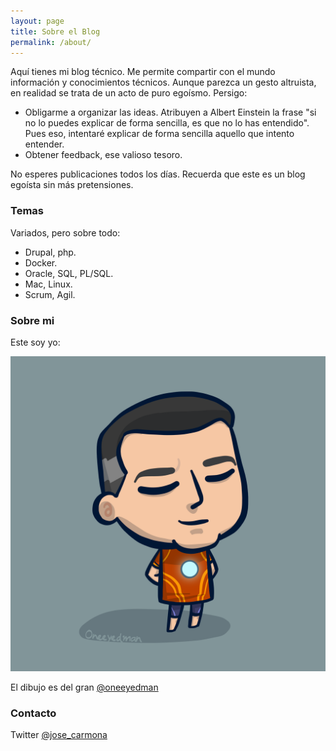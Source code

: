 ```yaml
---
layout: page
title: Sobre el Blog
permalink: /about/
---
```


Aquí tienes mi blog técnico. Me permite compartir con el mundo información y conocimientos técnicos. Aunque parezca un gesto altruista, en realidad se trata de un acto de puro egoísmo. Persigo:

* Obligarme a organizar las ideas. Atribuyen a Albert Einstein la frase "si no lo puedes explicar de forma sencilla, es que no lo has entendido". Pues eso, intentaré explicar de forma sencilla aquello que intento entender.
* Obtener feedback, ese valioso tesoro.

No esperes publicaciones todos los días. Recuerda que este es un blog egoísta sin más pretensiones.

### Temas

Variados, pero sobre todo:
* Drupal, php.
* Docker.
* Oracle, SQL, PL/SQL.
* Mac, Linux.
* Scrum, Agil.

### Sobre mi

Este soy yo:

![jose-carmona logo](https://raw.githubusercontent.com/jose-carmona/jose-carmona.github.io/master/images/jose-carmona.png "jose-carmona logo")

El dibujo es del gran [@oneeyedman](https://twitter.com/oneeyedman)

### Contacto

Twitter [@jose_carmona](https://twitter.com/jose_carmona)
